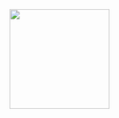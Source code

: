 <div align="center">
  <a href="https://github.com/AlexandreCotorobai">
  <img height="180em" src="https://github-readme-stats-gsjs-paksl8lxw-alexandrecotorobai.vercel.app/api/?username=AlexandreCotorobai&show_icons=true&theme=gradient&include_all_commits=true&count_private=true"/>
  <img height="180em" src="https://github-readme-stats-gsjs-paksl8lxw-alexandrecotorobai.vercel.app/api/top-langs/?username=AlexandreCotorobai&layout=compact&langs_count=7&theme=gradient&hide=jupiter/>
</div>
